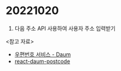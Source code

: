 # 20221020

1. 다음 주소 API 사용하여 사용자 주소 입력받기

<참고 자료>

- [우편번호 서비스 - Daum](https://postcode.map.daum.net/guide)
- [react-daum-postcode](https://www.npmjs.com/package/react-daum-postcode)
